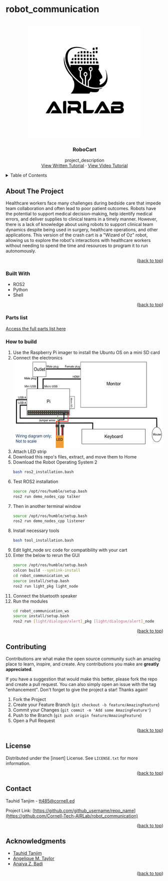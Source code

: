 # robot_communication
<!-- PROJECT LOGO -->
<br />
<div align="center">
  <a href="https://airlab.cis.cornell.edu/">
    <img src="images/logo.png" alt="Logo" width="360" height="360">
  </a>

<h3 align="center">RoboCart</h3>

  <p align="center">
    project_description
    <br />
    <a href="https://docs.google.com/document/d/1KvPWVKEoa6st01Lje3RoO4LwnnV1hYYY65QvjM2gEx4/edit?usp=sharing">View Written Tutorial</a>
    ·
    <a href="https://github.com/github_username/repo_name/issues/new?labels=bug&template=bug-report---.md">View Video Tutorial</a>
  </p>
</div>



<!-- TABLE OF CONTENTS -->
<details>
  <summary>Table of Contents</summary>
  <ol>
    <li>
      <a href="#about-the-project">About The Project</a>
      <ul>
        <li><a href="#built-with">Built With</a></li>
      </ul>
    </li>
    <li>
      <a href="#getting-started">Getting Started</a>
      <ul>
        <li><a href="#prerequisites">Prerequisites</a></li>
        <li><a href="#installation">Installation</a></li>
      </ul>
    </li>
    <li><a href="#usage">Usage</a></li>
    <li><a href="#roadmap">Roadmap</a></li>
    <li><a href="#contributing">Contributing</a></li>
    <li><a href="#license">License</a></li>
    <li><a href="#contact">Contact</a></li>
    <li><a href="#acknowledgments">Acknowledgments</a></li>
  </ol>
</details>



<!-- ABOUT THE PROJECT -->
## About The Project

Healthcare workers face many challenges during bedside care that impede team collaboration and often lead to poor patient outcomes. Robots have the potential to support medical decision-making, help identify medical errors, and deliver supplies to clinical teams in a timely manner. However, there is a lack of knowledge about using robots to support clinical team dynamics despite being used in surgery, healthcare operations, and other applications. This version of the crash cart is a "Wizard of Oz" robot, allowing us to explore the robot's interactions with healthcare workers without needing to spend the time and resources to program it to run autonomously.

<p align="right">(<a href="#readme-top">back to top</a>)</p>



### Built With

* ROS2
* Python
* Shell

<p align="right">(<a href="#readme-top">back to top</a>)</p>



<!-- GETTING STARTED -->
### Parts list
<a href="https://tinyurl.com/airlabparts">Access the full parts list here</a>

### How to build

1. Use the Raspberry Pi imager to install the Ubuntu OS on a mini SD card
2. Connect the electronics
   </br>
   <img src="images/diagram.png" alt="diagram" width="500" height="280">
3. Attach LED strip
4. Download this repo's files, extract, and move them to Home
5. Download the Robot Operating System 2
   ```sh
   bash ros2_installation.bash
   ```
6. Test ROS2 installation
   ```sh
   source /opt/ros/humble/setup.bash
   ros2 run demo_nodes_cpp talker
   ```
7. Then in another terminal window
   ```sh
   source /opt/ros/humble/setup.bash
   ros2 run demo_nodes_cpp listener
   ```
8. Install necessary tools
   ```sh
   bash tool_installation.bash
   ```
9. Edit light_node src code for compatibility with your cart
10. Enter the below to rerun the GUI
    ```sh
    source /opt/ros/humble/setup.bash
    colcon build --symlink-install
    cd robot_communication_ws
    source install/setup.bash
    ros2 run light_pkg light_node
    ```
11. Connect the bluetooth speaker
12. Run the modules
    ```sh
    cd robot_communication_ws
    source install/setup.bash
    ros2 run [light/dialogue/alert]_pkg [light/dialogue/alert]_node
    ```
<p align="right">(<a href="#readme-top">back to top</a>)</p>



<!-- CONTRIBUTING -->
## Contributing

Contributions are what make the open source community such an amazing place to learn, inspire, and create. Any contributions you make are **greatly appreciated**.

If you have a suggestion that would make this better, please fork the repo and create a pull request. You can also simply open an issue with the tag "enhancement".
Don't forget to give the project a star! Thanks again!

1. Fork the Project
2. Create your Feature Branch (`git checkout -b feature/AmazingFeature`)
3. Commit your Changes (`git commit -m 'Add some AmazingFeature'`)
4. Push to the Branch (`git push origin feature/AmazingFeature`)
5. Open a Pull Request

<p align="right">(<a href="#readme-top">back to top</a>)</p>

<!-- LICENSE -->
## License

Distributed under the [insert] License. See `LICENSE.txt` for more information.

<p align="right">(<a href="#readme-top">back to top</a>)</p>



<!-- CONTACT -->
## Contact

Tauhid Tanjim - [tt485@cornell.ed](mailto:tt485@cornell.edu)

Project Link: [https://github.com/github_username/repo_name](https://github.com/Cornell-Tech-AIRLab/robot_communication)

<p align="right">(<a href="#readme-top">back to top</a>)</p>



<!-- ACKNOWLEDGMENTS -->
## Acknowledgments

* [Tauhid Tanjim](https://tanjim13.github.io/tauhidtanjim/)
* [Angelique M. Taylor](https://www.angeliquemtaylor.com/)
* [Anaiya Z. Badi](https://docs.google.com/document/d/1VPmA8w0qBB_M0ndjtkOx5oHL52gwwqPhwYwyyan_PXs/edit?usp=sharing)

<p align="right">(<a href="#readme-top">back to top</a>)</p>



<!-- MARKDOWN LINKS & IMAGES -->
<!-- https://www.markdownguide.org/basic-syntax/#reference-style-links -->
[contributors-shield]: https://img.shields.io/github/contributors/github_username/repo_name.svg?style=for-the-badge
[contributors-url]: https://github.com/github_username/repo_name/graphs/contributors
[forks-shield]: https://img.shields.io/github/forks/github_username/repo_name.svg?style=for-the-badge
[forks-url]: https://github.com/github_username/repo_name/network/members
[stars-shield]: https://img.shields.io/github/stars/github_username/repo_name.svg?style=for-the-badge
[stars-url]: https://github.com/github_username/repo_name/stargazers
[issues-shield]: https://img.shields.io/github/issues/github_username/repo_name.svg?style=for-the-badge
[issues-url]: https://github.com/github_username/repo_name/issues
[license-shield]: https://img.shields.io/github/license/github_username/repo_name.svg?style=for-the-badge
[license-url]: https://github.com/github_username/repo_name/blob/master/LICENSE.txt
[linkedin-shield]: https://img.shields.io/badge/-LinkedIn-black.svg?style=for-the-badge&logo=linkedin&colorB=555
[linkedin-url]: https://linkedin.com/in/linkedin_username
[product-screenshot]: images/screenshot.png
[Next.js]: https://img.shields.io/badge/next.js-000000?style=for-the-badge&logo=nextdotjs&logoColor=white
[Next-url]: https://nextjs.org/
[React.js]: https://img.shields.io/badge/React-20232A?style=for-the-badge&logo=react&logoColor=61DAFB
[React-url]: https://reactjs.org/
[Vue.js]: https://img.shields.io/badge/Vue.js-35495E?style=for-the-badge&logo=vuedotjs&logoColor=4FC08D
[Vue-url]: https://vuejs.org/
[Angular.io]: https://img.shields.io/badge/Angular-DD0031?style=for-the-badge&logo=angular&logoColor=white
[Angular-url]: https://angular.io/
[Svelte.dev]: https://img.shields.io/badge/Svelte-4A4A55?style=for-the-badge&logo=svelte&logoColor=FF3E00
[Svelte-url]: https://svelte.dev/
[Laravel.com]: https://img.shields.io/badge/Laravel-FF2D20?style=for-the-badge&logo=laravel&logoColor=white
[Laravel-url]: https://laravel.com
[Bootstrap.com]: https://img.shields.io/badge/Bootstrap-563D7C?style=for-the-badge&logo=bootstrap&logoColor=white
[Bootstrap-url]: https://getbootstrap.com
[JQuery.com]: https://img.shields.io/badge/jQuery-0769AD?style=for-the-badge&logo=jquery&logoColor=white
[JQuery-url]: https://jquery.com 
